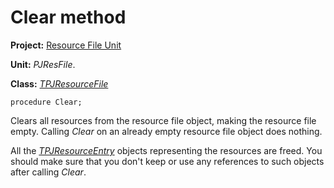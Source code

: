 # Clear method #

**Project:** [Resource File Unit](ResFileUnit.md)

**Unit:** _PJResFile_.

**Class:** _[TPJResourceFile](TPJResourceFile.md)_

```
procedure Clear;
```

Clears all resources from the resource file object, making the resource file empty. Calling _Clear_ on an already empty resource file object does nothing.

All the _[TPJResourceEntry](TPJResourceEntry.md)_ objects representing the resources are freed. You should make sure that you don't keep or use any references to such objects after calling _Clear_.